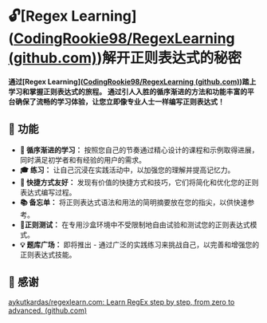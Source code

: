 # **🔓[Regex Learning]([CodingRookie98/RegexLearning (github.com)](https://github.com/CodingRookie98/RegexLearning))解开正则表达式的秘密**

**通过[Regex Learning]([CodingRookie98/RegexLearning (github.com)](https://github.com/CodingRookie98/RegexLearning))踏上学习和掌握正则表达式的旅程。 通过引人入胜的循序渐进的方法和功能丰富的平台确保了流畅的学习体验，让您立即像专业人士一样编写正则表达式！**

## **🌟 功能**

- **🚶 循序渐进的学习：** 按照您自己的节奏通过精心设计的课程和示例取得进展，同时满足初学者和有经验的用户的需求。
- **🎓 练习：** 让自己沉浸在实践活动中，以加强您的理解并提高记忆力。
- **🚀 快捷方式友好：** 发现有价值的快捷方式和技巧，它们将简化和优化您的正则表达式编写过程。
- **📚 备忘单：** 将正则表达式语法和用法的简明摘要放在您的指尖，以供快速参考。
- **🔬正则测试：** 在专用沙盒环境中不受限制地自由试验和测试您的正则表达式模式。
- **💡 题库广场：** 即将推出 - 通过广泛的实践练习来挑战自己，以完善和增强您的正则表达式技能。

## **💖 感谢**

[aykutkardas/regexlearn.com: Learn RegEx step by step, from zero to advanced. (github.com)](https://github.com/aykutkardas/regexlearn.com)
